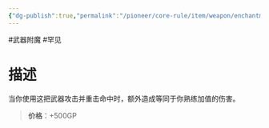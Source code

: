 ```yaml
---
{"dg-publish":true,"permalink":"/pioneer/core-rule/item/weapon/enchantment/uncommon/c/"}
---
```


#武器附魔 #罕见
# 描述
当你使用这把武器攻击并重击命中时，额外造成等同于你熟练加值的伤害。

>**价格**：+500GP